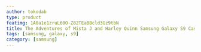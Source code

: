 ```yaml
---
author: tokodab
type: product
featimg: 1A0a1e1zruL60O-Z82TEaBBcld3Gz9tbN
title: The Adventures of Mista J and Harley Quinn Samsung Galaxy S9 Case
tags: [samsung, galaxy, s9]
category: [samsung]
---
```


